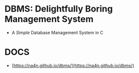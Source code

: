 # DBMS: Delightfully Boring Management System
- A *Simple* Database Management System in C

# DOCS
- [https://na4n.github.io/dbms/](https://na4n.github.io/dbms/)
